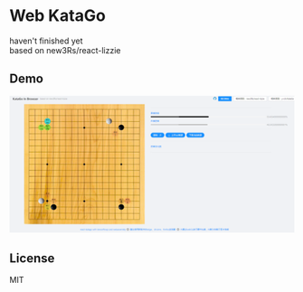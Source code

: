 # Web KataGo
haven't finished yet<br/>
based on new3Rs/react-lizzie

## Demo
![demo.png](demo/demo.png)

## License
MIT
